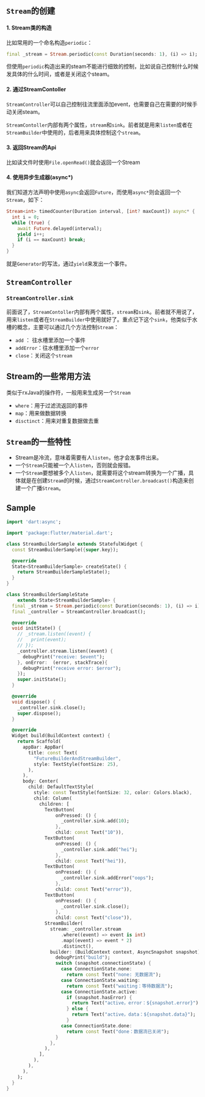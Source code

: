 ## `Stream`的创建

#### 1. Stream类的构造

比如常用的一个命名构造`periodic`：

```dart
final _stream = Stream.periodic(const Duration(seconds: 1), (i) => i);
```

但使用`periodic`构造出来的steam不能进行细致的控制，比如说自己控制什么时候发具体的什么时间，或者是关闭这个steam。

#### 2. 通过StreamContoller

`StreamController`可以自己控制往流里面添加event，也需要自己在需要的时候手动关闭steam。

`StreamContoller`内部有两个属性，`stream`和`sink`。前者就是用来`listen`或者在`StreamBuilder`中使用的，后者用来具体控制这个`stream`。

#### 3. 返回Stream的Api

比如读文件时使用`File.openRead()`就会返回一个Stream

#### 4. 使用异步生成器(async*)

我们知道方法声明中使用`async`会返回`Future`，而使用`async*`则会返回一个`Stream`，如下：

```dart
Stream<int> timedCounter(Duration interval, [int? maxCount]) async* {
  int i = 0;
  while (true) {
    await Future.delayed(interval);
    yield i++;
    if (i == maxCount) break;
  }
}
```

就是`Generator`的写法，通过`yield`来发出一个事件。



## `StreamController`

### `StreamController.sink`

前面说了，`StreamContoller`内部有两个属性，`stream`和`sink`。前者就不用说了，用来`listen`或者在`StreamBuilder`中使用就好了。重点记下这个`sink`，他类似于水槽的概念，主要可以通过几个方法控制`Stream`：

- `add` ： 往水槽里添加一个事件
- `addError`：往水槽里添加一个`error`
- `close`：关闭这个`stream`



## Stream的一些常用方法

类似于rxJava的操作符，一般用来生成另一个`Stream`

- `where`：用于过滤流返回的事件
- `map`：用来做数据转换
- `disctinct`：用来对重复数据做去重



## `Stream`的一些特性

- Stream是冷流，意味着需要有人`listen`，他才会发事件出来。
- 一个`Stream`只能被一个人`listen`，否则就会报错。
- 一个`Stream`要想被多个人`listen`，就需要将这个stream转换为一个广播，具体就是在创建`Stream`的时候，通过`StreamController.broadcast()`构造来创建一个广播`Stream`。



## Sample

```dart
import 'dart:async';

import 'package:flutter/material.dart';

class StreamBuilderSample extends StatefulWidget {
  const StreamBuilderSample({super.key});

  @override
  State<StreamBuilderSample> createState() {
    return StreamBuilderSampleState();
  }
}

class StreamBuilderSampleState
    extends State<StreamBuilderSample> {
  final _stream = Stream.periodic(const Duration(seconds: 1), (i) => i);
  final _controller = StreamController.broadcast();

  @override
  void initState() {
    // _stream.listen((event) {
    //   print(event);
    // });
    _controller.stream.listen((event) {
      debugPrint("receive: $event");
    }, onError:  (error, stackTrace){
      debugPrint("receive error: $error");
    });
    super.initState();
  }

  @override
  void dispose() {
    _controller.sink.close();
    super.dispose();
  }

  @override
  Widget build(BuildContext context) {
    return Scaffold(
      appBar: AppBar(
        title: const Text(
          "FutureBuilderAndStreamBuilder",
          style: TextStyle(fontSize: 25),
        ),
      ),
      body: Center(
        child: DefaultTextStyle(
          style: const TextStyle(fontSize: 32, color: Colors.black),
          child: Column(
            children: [
              TextButton(
                  onPressed: () {
                    _controller.sink.add(10);
                  },
                  child: const Text("10")),
              TextButton(
                  onPressed: () {
                    _controller.sink.add("hei");
                  },
                  child: const Text("hei")),
              TextButton(
                  onPressed: () {
                    _controller.sink.addError("oops");
                  },
                  child: const Text("error")),
              TextButton(
                  onPressed: () {
                    _controller.sink.close();
                  },
                  child: const Text("close")),
              StreamBuilder(
                stream: _controller.stream
                    .where((event) => event is int)
                    .map((event) => event * 2)
                    .distinct(),
                builder: (BuildContext context, AsyncSnapshot snapshot) {
                  debugPrint("build");
                  switch (snapshot.connectionState) {
                    case ConnectionState.none:
                      return const Text("none: 无数据流");
                    case ConnectionState.waiting:
                      return const Text("waiting：等待数据流");
                    case ConnectionState.active:
                      if (snapshot.hasError) {
                        return Text("active，error：${snapshot.error}");
                      } else {
                        return Text("active，data：${snapshot.data}");
                      }
                    case ConnectionState.done:
                      return const Text("done：数据流已关闭");
                  }
                },
              ),
            ],
          ),
        ),
      ),
    );
  }
}
```